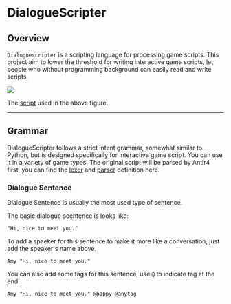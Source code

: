 # DialogueScripter

## Overview
`Dialoguescripter` is a scripting language for processing game scripts. This project aim to lower the threshold for writing interactive game scripts, let people who without programming background can easily read and write scripts.

![](show.gif)

The [script](Assets/Scripts/DS/Unity/TutorialScript.txt) used in the above figure.

***
## Grammar

DialogueScripter follows a strict intent grammar, somewhat similar to Python, but is designed specifically for interactive game script. You can use it in a variety of game types. The original script will be parsed by Antlr4 first, you can find the [lexer](Assets/Scripts/DS/Grammar/DSLexer.g4) and [parser](Assets/Scripts/DS/Grammar/DSParser.g4) definition here.

### Dialogue Sentence

Dialogue Sentence is usually the most used type of sentence.

The basic dialogue scentence is looks like:

`"Hi, nice to meet you."`

To add a spaeker for this sentence to make it more like a conversation, just add the speaker's name above.

`Amy "Hi, nice to meet you."`

You can also add some tags for this sentence, use `@` to indicate tag at the end.

`Amy "Hi, nice to meet you." @happy @anytag`
